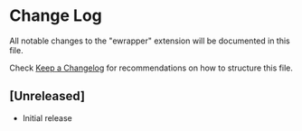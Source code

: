 # Change Log

All notable changes to the "ewrapper" extension will be documented in this file.

Check [Keep a Changelog](http://keepachangelog.com/) for recommendations on how to structure this file.

## [Unreleased]

- Initial release